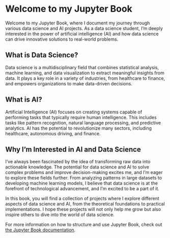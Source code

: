 # Welcome to my Jupyter Book

Welcome to my Jupyter Book, where I document my journey through various data science and AI projects. As a data science student, I’m deeply interested in the power of artificial intelligence (AI) and how data science can drive innovative solutions to real-world problems.

## What is Data Science?

Data science is a multidisciplinary field that combines statistical analysis, machine learning, and data visualization to extract meaningful insights from data. It plays a key role in a variety of industries, from healthcare to finance, and empowers organizations to make data-driven decisions.

## What is AI?

Artificial Intelligence (AI) focuses on creating systems capable of performing tasks that typically require human intelligence. This includes tasks like pattern recognition, natural language processing, and predictive analytics. AI has the potential to revolutionize many sectors, including healthcare, autonomous driving, and finance.

## Why I’m Interested in AI and Data Science

I’ve always been fascinated by the idea of transforming raw data into actionable knowledge. The potential for data science and AI to solve complex problems and improve decision-making excites me, and I’m eager to explore these fields further. From analyzing patterns in large datasets to developing machine learning models, I believe that data science is at the forefront of technological advancement, and I'm excited to be a part of it.

In this book, you will find a collection of projects where I explore different aspects of data science and AI, from the theoretical foundations to practical implementations. I hope these projects will not only help me grow but also inspire others to dive into the world of data science.

For more information on how to structure and use Jupyter Book, check out [the Jupyter Book documentation](https://jupyterbook.org).





